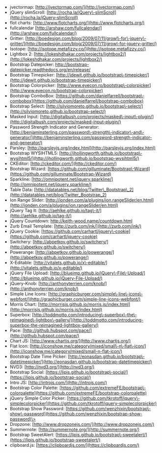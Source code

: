 *   jvectormap: [http://jvectormap.com/](http://jvectormap.com/)
*   jQuery slimScroll: [http://rocha.la/jQuery\-slimScroll](http://rocha.la/jQuery-slimScroll)
*   flot charts: [http://www.flotcharts.org/](http://www.flotcharts.org/)
*   fullcalendar [http://arshaw.com/fullcalendar/](http://arshaw.com/fullcalendar/)
*   Gritter: [http://boedesign.com/blog/2009/07/11/growl\-for\-jquery\-gritter/](http://boedesign.com/blog/2009/07/11/growl-for-jquery-gritter/)
*   Isotope: [http://isotope.metafizzy.co/](http://isotope.metafizzy.co/)
*   Lightbox 2: [http://lokeshdhakar.com/projects/lightbox2/](http://lokeshdhakar.com/projects/lightbox2/)
*   Bootstrap Datepicker: [http://bootstrap\-datepicker.readthedocs.org/en/release/](http://bootstrap-datepicker.readthedocs.org/en/release/)
*   Bootstrap Timepicker: [http://jdewit.github.io/bootstrap\-timepicker/](http://jdewit.github.io/bootstrap-timepicker/)
*   Bootstrap Colorpicker: [http://www.eyecon.ro/bootstrap\-colorpicker](http://www.eyecon.ro/bootstrap-colorpicker)
*   Bootstrap ComboBox: [https://github.com/danielfarrell/bootstrap\-combobox](https://github.com/danielfarrell/bootstrap-combobox)
*   Bootstrap Select: [http://silviomoreto.github.io/bootstrap\-select/](http://silviomoreto.github.io/bootstrap-select/)
*   Masked Input: [http://digitalbush.com/projects/masked\-input\-plugin/](http://digitalbush.com/projects/masked-input-plugin/)
*   Password Strength Indicator and Generator: [http://benjaminsterling.com/password\-strength\-indicator\-and\-generator/](http://benjaminsterling.com/password-strength-indicator-and-generator/)
*   Parsley: [http://parsleyjs.org/index.html](http://parsleyjs.org/index.html)
*   Bootstrap WYSIHTML5: [http://jhollingworth.github.io/bootstrap\-wysihtml5/](http://jhollingworth.github.io/bootstrap-wysihtml5/)
*   CKEditor: [http://ckeditor.com/](http://ckeditor.com/)
*   Bootstrap Wizard: [https://github.com/gilluminate/Bootstrap\-Wizard](https://github.com/gilluminate/Bootstrap-Wizard)
*   Sparkline: [http://omnipotent.net/jquery.sparkline/](http://omnipotent.net/jquery.sparkline/)
*   Table Data: [http://datatables.net/blog/Twitter\_Bootstrap\_2](http://datatables.net/blog/Twitter_Bootstrap_2)
*   Ion Range Slider: [http://ionden.com/a/plugins/ion.rangeSlider/en.html](http://ionden.com/a/plugins/ion.rangeSlider/en.html)
*   jQuery Tag It: [http://aehlke.github.io/tag\-it/](http://aehlke.github.io/tag-it/)
*   jQuery Countdown: [http://keith\-wood.name/countdown.html](http://keith-wood.name/countdown.html)
*   Zurb Email Template: [http://zurb.com/ink/](http://zurb.com/ink/)
*   jQuery Cookie: [https://github.com/carhartl/jquery\-cookie](https://github.com/carhartl/jquery-cookie)
*   Switchery: [http://abpetkov.github.io/switchery/](http://abpetkov.github.io/switchery/)
*   Powerange: [http://abpetkov.github.io/powerange/](http://abpetkov.github.io/powerange/)
*   X\-Editable: [http://vitalets.github.io/x\-editable/](http://vitalets.github.io/x-editable/)
*   jQuery File Upload: [http://blueimp.github.io/jQuery\-File\-Upload/](http://blueimp.github.io/jQuery-File-Upload/)
*   jQuery\-Knob: [http://anthonyterrien.com/knob/](http://anthonyterrien.com/knob/)
*   Simple Line Icons: [http://graphicburger.com/simple\-line\-icons\-webfont/](http://graphicburger.com/simple-line-icons-webfont/)
*   Morris Chart: [http://morrisjs.github.io/morris.js/index.html](http://morrisjs.github.io/morris.js/index.html)
*   Superbox: [http://toddmotto.com/introducing\-superbox\-the\-reimagined\-lightbox\-gallery/](http://toddmotto.com/introducing-superbox-the-reimagined-lightbox-gallery/)
*   Pace: [http://github.hubspot.com/pace/](http://github.hubspot.com/pace/)
*   Chart JS: [http://www.chartjs.org/](http://www.chartjs.org/)
*   Flat Icon: [http://iconshow.me/category/mixed/small\-n\-flat\-icon/](http://iconshow.me/category/mixed/small-n-flat-icon/)
*   Bootstrap Date Time Picker: [http://eonasdan.github.io/bootstrap\-datetimepicker/](http://eonasdan.github.io/bootstrap-datetimepicker/)
*   NVD3: [http://nvd3.org/](http://nvd3.org/)
*   Bootstrap Social: [https://lipis.github.io/bootstrap\-social/](https://lipis.github.io/bootstrap-social/)
*   Intro JS: [http://introjs.com/](http://introjs.com/)
*   Bootstrap Color Palette: [https://github.com/extremeFE/bootstrap\-colorpalette](https://github.com/extremeFE/bootstrap-colorpalette)
*   jQuery Simple Color Picker: [https://github.com/tkrotoff/jquery\-simplecolorpicker](https://github.com/tkrotoff/jquery-simplecolorpicker)
*   Bootstrap Show Password: [https://github.com/wenzhixin/bootstrap\-show\-password](https://github.com/wenzhixin/bootstrap-show-password)\>
*   Dropzone: [http://www.dropzonejs.com/](http://www.dropzonejs.com/)
*   Summernote: [http://summernote.org/](http://summernote.org/)
*   Bootstrap SweetAlert: [https://lipis.github.io/bootstrap\-sweetalert/](https://lipis.github.io/bootstrap-sweetalert/)
*   clipboard.js: [https://clipboardjs.com/](https://clipboardjs.com/)
